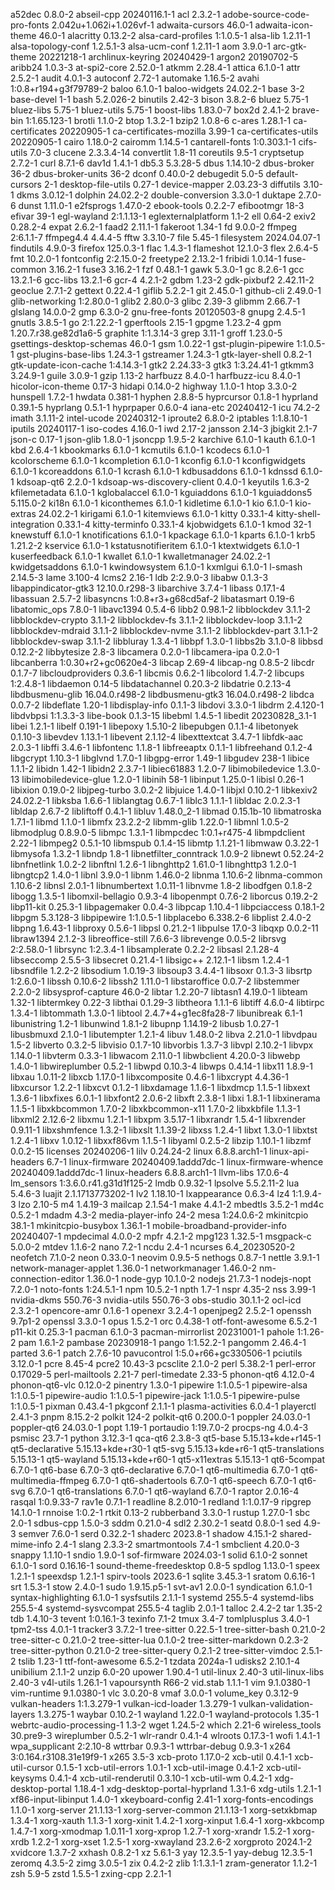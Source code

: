 a52dec 0.8.0-2
abseil-cpp 20240116.1-1
acl 2.3.2-1
adobe-source-code-pro-fonts 2.042u+1.062i+1.026vf-1
adwaita-cursors 46.0-1
adwaita-icon-theme 46.0-1
alacritty 0.13.2-2
alsa-card-profiles 1:1.0.5-1
alsa-lib 1.2.11-1
alsa-topology-conf 1.2.5.1-3
alsa-ucm-conf 1.2.11-1
aom 3.9.0-1
arc-gtk-theme 20221218-1
archlinux-keyring 20240429-1
argon2 20190702-5
aribb24 1.0.3-3
at-spi2-core 2.52.0-1
atkmm 2.28.4-1
attica 6.1.0-1
attr 2.5.2-1
audit 4.0.1-3
autoconf 2.72-1
automake 1.16.5-2
avahi 1:0.8+r194+g3f79789-2
baloo 6.1.0-1
baloo-widgets 24.02.2-1
base 3-2
base-devel 1-1
bash 5.2.026-2
binutils 2.42-3
bison 3.8.2-6
bluez 5.75-1
bluez-libs 5.75-1
bluez-utils 5.75-1
boost-libs 1.83.0-7
box2d 2.4.1-2
brave-bin 1:1.65.123-1
brotli 1.1.0-2
btop 1.3.2-1
bzip2 1.0.8-6
c-ares 1.28.1-1
ca-certificates 20220905-1
ca-certificates-mozilla 3.99-1
ca-certificates-utils 20220905-1
cairo 1.18.0-2
cairomm 1.14.5-1
cantarell-fonts 1:0.303.1-1
cifs-utils 7.0-3
clucene 2.3.3.4-14
convertlit 1.8-11
coreutils 9.5-1
cryptsetup 2.7.2-1
curl 8.7.1-6
dav1d 1.4.1-1
db5.3 5.3.28-5
dbus 1.14.10-2
dbus-broker 36-2
dbus-broker-units 36-2
dconf 0.40.0-2
debugedit 5.0-5
default-cursors 2-1
desktop-file-utils 0.27-1
device-mapper 2.03.23-3
diffutils 3.10-1
dkms 3.0.12-1
dolphin 24.02.2-2
double-conversion 3.3.0-1
duktape 2.7.0-6
dunst 1.11.0-1
e2fsprogs 1.47.0-2
ebook-tools 0.2.2-7
efibootmgr 18-3
efivar 39-1
egl-wayland 2:1.1.13-1
eglexternalplatform 1.1-2
ell 0.64-2
exiv2 0.28.2-4
expat 2.6.2-1
faad2 2.11.1-1
fakeroot 1.34-1
fd 9.0.0-2
ffmpeg 2:6.1.1-7
ffmpeg4.4 4.4.4-5
fftw 3.3.10-7
file 5.45-1
filesystem 2024.04.07-1
findutils 4.9.0-3
firefox 125.0.3-1
flac 1.4.3-1
flameshot 12.1.0-3
flex 2.6.4-5
fmt 10.2.0-1
fontconfig 2:2.15.0-2
freetype2 2.13.2-1
fribidi 1.0.14-1
fuse-common 3.16.2-1
fuse3 3.16.2-1
fzf 0.48.1-1
gawk 5.3.0-1
gc 8.2.6-1
gcc 13.2.1-6
gcc-libs 13.2.1-6
gcr-4 4.2.1-2
gdbm 1.23-2
gdk-pixbuf2 2.42.11-2
geoclue 2.7.1-2
gettext 0.22.4-1
giflib 5.2.2-1
git 2.45.0-1
github-cli 2.49.0-1
glib-networking 1:2.80.0-1
glib2 2.80.0-3
glibc 2.39-3
glibmm 2.66.7-1
glslang 14.0.0-2
gmp 6.3.0-2
gnu-free-fonts 20120503-8
gnupg 2.4.5-1
gnutls 3.8.5-1
go 2:1.22.2-1
gperftools 2.15-1
gpgme 1.23.2-4
gpm 1.20.7.r38.ge82d1a6-5
graphite 1:1.3.14-3
grep 3.11-1
groff 1.23.0-5
gsettings-desktop-schemas 46.0-1
gsm 1.0.22-1
gst-plugin-pipewire 1:1.0.5-1
gst-plugins-base-libs 1.24.3-1
gstreamer 1.24.3-1
gtk-layer-shell 0.8.2-1
gtk-update-icon-cache 1:4.14.3-1
gtk2 2.24.33-3
gtk3 1:3.24.41-1
gtkmm3 3.24.9-1
guile 3.0.9-1
gzip 1.13-2
harfbuzz 8.4.0-1
harfbuzz-icu 8.4.0-1
hicolor-icon-theme 0.17-3
hidapi 0.14.0-2
highway 1.1.0-1
htop 3.3.0-2
hunspell 1.7.2-1
hwdata 0.381-1
hyphen 2.8.8-5
hyprcursor 0.1.8-1
hyprland 0.39.1-5
hyprlang 0.5.1-1
hyprpaper 0.6.0-4
iana-etc 20240412-1
icu 74.2-2
imath 3.1.11-2
intel-ucode 20240312-1
iproute2 6.8.0-2
iptables 1:1.8.10-1
iputils 20240117-1
iso-codes 4.16.0-1
iwd 2.17-2
jansson 2.14-3
jbigkit 2.1-7
json-c 0.17-1
json-glib 1.8.0-1
jsoncpp 1.9.5-2
karchive 6.1.0-1
kauth 6.1.0-1
kbd 2.6.4-1
kbookmarks 6.1.0-1
kcmutils 6.1.0-1
kcodecs 6.1.0-1
kcolorscheme 6.1.0-1
kcompletion 6.1.0-1
kconfig 6.1.0-1
kconfigwidgets 6.1.0-1
kcoreaddons 6.1.0-1
kcrash 6.1.0-1
kdbusaddons 6.1.0-1
kdnssd 6.1.0-1
kdsoap-qt6 2.2.0-1
kdsoap-ws-discovery-client 0.4.0-1
keyutils 1.6.3-2
kfilemetadata 6.1.0-1
kglobalaccel 6.1.0-1
kguiaddons 6.1.0-1
kguiaddons5 5.115.0-2
ki18n 6.1.0-1
kiconthemes 6.1.0-1
kidletime 6.1.0-1
kio 6.1.0-1
kio-extras 24.02.2-1
kirigami 6.1.0-1
kitemviews 6.1.0-1
kitty 0.33.1-4
kitty-shell-integration 0.33.1-4
kitty-terminfo 0.33.1-4
kjobwidgets 6.1.0-1
kmod 32-1
knewstuff 6.1.0-1
knotifications 6.1.0-1
kpackage 6.1.0-1
kparts 6.1.0-1
krb5 1.21.2-2
kservice 6.1.0-1
kstatusnotifieritem 6.1.0-1
ktextwidgets 6.1.0-1
kuserfeedback 6.1.0-1
kwallet 6.1.0-1
kwalletmanager 24.02.2-1
kwidgetsaddons 6.1.0-1
kwindowsystem 6.1.0-1
kxmlgui 6.1.0-1
l-smash 2.14.5-3
lame 3.100-4
lcms2 2.16-1
ldb 2:2.9.0-3
libabw 0.1.3-3
libappindicator-gtk3 12.10.0.r298-3
libarchive 3.7.4-1
libass 0.17.1-4
libassuan 2.5.7-2
libasyncns 1:0.8+r3+g68cd5af-2
libatasmart 0.19-6
libatomic_ops 7.8.0-1
libavc1394 0.5.4-6
libb2 0.98.1-2
libblockdev 3.1.1-2
libblockdev-crypto 3.1.1-2
libblockdev-fs 3.1.1-2
libblockdev-loop 3.1.1-2
libblockdev-mdraid 3.1.1-2
libblockdev-nvme 3.1.1-2
libblockdev-part 3.1.1-2
libblockdev-swap 3.1.1-2
libbluray 1.3.4-1
libbpf 1.3.0-1
libbs2b 3.1.0-8
libbsd 0.12.2-2
libbytesize 2.8-3
libcamera 0.2.0-1
libcamera-ipa 0.2.0-1
libcanberra 1:0.30+r2+gc0620e4-3
libcap 2.69-4
libcap-ng 0.8.5-2
libcdr 0.1.7-7
libcloudproviders 0.3.6-1
libcmis 0.6.2-1
libcolord 1.4.7-2
libcups 1:2.4.8-1
libdaemon 0.14-5
libdatachannel 0.20.3-2
libdatrie 0.2.13-4
libdbusmenu-glib 16.04.0.r498-2
libdbusmenu-gtk3 16.04.0.r498-2
libdca 0.0.7-2
libdeflate 1.20-1
libdisplay-info 0.1.1-3
libdovi 3.3.0-1
libdrm 2.4.120-1
libdvbpsi 1:1.3.3-3
libe-book 0.1.3-15
libebml 1.4.5-1
libedit 20230828_3.1-1
libei 1.2.1-1
libelf 0.191-1
libepoxy 1.5.10-2
libepubgen 0.1.1-4
libetonyek 0.1.10-3
libevdev 1.13.1-1
libevent 2.1.12-4
libexttextcat 3.4.7-1
libfdk-aac 2.0.3-1
libffi 3.4.6-1
libfontenc 1.1.8-1
libfreeaptx 0.1.1-1
libfreehand 0.1.2-4
libgcrypt 1.10.3-1
libglvnd 1.7.0-1
libgpg-error 1.49-1
libgudev 238-1
libice 1.1.1-2
libidn 1.42-1
libidn2 2.3.7-1
libiec61883 1.2.0-7
libimobiledevice 1.3.0-13
libimobiledevice-glue 1.2.0-1
libinih 58-1
libinput 1.25.0-1
libisl 0.26-1
libixion 0.19.0-2
libjpeg-turbo 3.0.2-2
libjuice 1.4.0-1
libjxl 0.10.2-1
libkexiv2 24.02.2-1
libksba 1.6.6-1
liblangtag 0.6.7-1
liblc3 1.1.1-1
libldac 2.0.2.3-1
libldap 2.6.7-2
libliftoff 0.4.1-1
libluv 1.48.0_2-1
libmad 0.15.1b-10
libmatroska 1.7.1-1
libmd 1.1.0-1
libmfx 23.2.2-2
libmm-glib 1.22.0-1
libmnl 1.0.5-2
libmodplug 0.8.9.0-5
libmpc 1.3.1-1
libmpcdec 1:0.1+r475-4
libmpdclient 2.22-1
libmpeg2 0.5.1-10
libmspub 0.1.4-15
libmtp 1.1.21-1
libmwaw 0.3.22-1
libmysofa 1.3.2-1
libndp 1.8-1
libnetfilter_conntrack 1.0.9-2
libnewt 0.52.24-2
libnfnetlink 1.0.2-2
libnftnl 1.2.6-1
libnghttp2 1.61.0-1
libnghttp3 1.2.0-1
libngtcp2 1.4.0-1
libnl 3.9.0-1
libnm 1.46.0-2
libnma 1.10.6-2
libnma-common 1.10.6-2
libnsl 2.0.1-1
libnumbertext 1.0.11-1
libnvme 1.8-2
libodfgen 0.1.8-2
libogg 1.3.5-1
libomxil-bellagio 0.9.3-4
libopenmpt 0.7.6-2
liborcus 0.19.2-2
libp11-kit 0.25.3-1
libpagemaker 0.0.4-3
libpcap 1.10.4-1
libpciaccess 0.18.1-2
libpgm 5.3.128-3
libpipewire 1:1.0.5-1
libplacebo 6.338.2-6
libplist 2.4.0-2
libpng 1.6.43-1
libproxy 0.5.6-1
libpsl 0.21.2-1
libpulse 17.0-3
libqxp 0.0.2-11
libraw1394 2.1.2-3
libreoffice-still 7.6.6-3
librevenge 0.0.5-2
librsvg 2:2.58.0-1
librsync 1:2.3.4-1
libsamplerate 0.2.2-2
libsasl 2.1.28-4
libseccomp 2.5.5-3
libsecret 0.21.4-1
libsigc++ 2.12.1-1
libsm 1.2.4-1
libsndfile 1.2.2-2
libsodium 1.0.19-3
libsoup3 3.4.4-1
libsoxr 0.1.3-3
libsrtp 1:2.6.0-1
libssh 0.10.6-2
libssh2 1.11.0-1
libstaroffice 0.0.7-2
libstemmer 2.2.0-2
libsysprof-capture 46.0-2
libtar 1.2.20-7
libtasn1 4.19.0-1
libteam 1.32-1
libtermkey 0.22-3
libthai 0.1.29-3
libtheora 1.1.1-6
libtiff 4.6.0-4
libtirpc 1.3.4-1
libtommath 1.3.0-1
libtool 2.4.7+4+g1ec8fa28-7
libunibreak 6.1-1
libunistring 1.2-1
libunwind 1.8.1-2
libupnp 1.14.19-2
libusb 1.0.27-1
libusbmuxd 2.1.0-1
libutempter 1.2.1-4
libuv 1.48.0-2
libva 2.21.0-1
libvdpau 1.5-2
libverto 0.3.2-5
libvisio 0.1.7-10
libvorbis 1.3.7-3
libvpl 2.10.2-1
libvpx 1.14.0-1
libvterm 0.3.3-1
libwacom 2.11.0-1
libwbclient 4.20.0-3
libwebp 1.4.0-1
libwireplumber 0.5.2-1
libwpd 0.10.3-4
libwps 0.4.14-1
libx11 1.8.9-1
libxau 1.0.11-2
libxcb 1.17.0-1
libxcomposite 0.4.6-1
libxcrypt 4.4.36-1
libxcursor 1.2.2-1
libxcvt 0.1.2-1
libxdamage 1.1.6-1
libxdmcp 1.1.5-1
libxext 1.3.6-1
libxfixes 6.0.1-1
libxfont2 2.0.6-2
libxft 2.3.8-1
libxi 1.8.1-1
libxinerama 1.1.5-1
libxkbcommon 1.7.0-2
libxkbcommon-x11 1.7.0-2
libxkbfile 1.1.3-1
libxml2 2.12.6-2
libxmu 1.2.1-1
libxpm 3.5.17-1
libxrandr 1.5.4-1
libxrender 0.9.11-1
libxshmfence 1.3.2-1
libxslt 1.1.39-2
libxss 1.2.4-1
libxt 1.3.0-1
libxtst 1.2.4-1
libxv 1.0.12-1
libxxf86vm 1.1.5-1
libyaml 0.2.5-2
libzip 1.10.1-1
libzmf 0.0.2-15
licenses 20240206-1
lilv 0.24.24-2
linux 6.8.8.arch1-1
linux-api-headers 6.7-1
linux-firmware 20240409.1addd7dc-1
linux-firmware-whence 20240409.1addd7dc-1
linux-headers 6.8.8.arch1-1
llvm-libs 17.0.6-4
lm_sensors 1:3.6.0.r41.g31d1f125-2
lmdb 0.9.32-1
lpsolve 5.5.2.11-2
lua 5.4.6-3
luajit 2.1.1713773202-1
lv2 1.18.10-1
lxappearance 0.6.3-4
lz4 1:1.9.4-3
lzo 2.10-5
m4 1.4.19-3
mailcap 2.1.54-1
make 4.4.1-2
mbedtls 3.5.2-1
md4c 0.5.2-1
mdadm 4.3-2
media-player-info 24-2
mesa 1:24.0.6-2
mkinitcpio 38.1-1
mkinitcpio-busybox 1.36.1-1
mobile-broadband-provider-info 20240407-1
mpdecimal 4.0.0-2
mpfr 4.2.1-2
mpg123 1.32.5-1
msgpack-c 5.0.0-2
mtdev 1.1.6-2
nano 7.2-1
ncdu 2.4-1
ncurses 6.4_20230520-2
neofetch 7.1.0-2
neon 0.33.0-1
neovim 0.9.5-5
nethogs 0.8.7-1
nettle 3.9.1-1
network-manager-applet 1.36.0-1
networkmanager 1.46.0-2
nm-connection-editor 1.36.0-1
node-gyp 10.1.0-2
nodejs 21.7.3-1
nodejs-nopt 7.2.0-1
noto-fonts 1:24.5.1-1
npm 10.5.2-1
npth 1.7-1
nspr 4.35-2
nss 3.99-1
nvidia-dkms 550.76-3
nvidia-utils 550.76-3
obs-studio 30.1.1-2
ocl-icd 2.3.2-1
opencore-amr 0.1.6-1
openexr 3.2.4-1
openjpeg2 2.5.2-1
openssh 9.7p1-2
openssl 3.3.0-1
opus 1.5.2-1
orc 0.4.38-1
otf-font-awesome 6.5.2-1
p11-kit 0.25.3-1
pacman 6.1.0-3
pacman-mirrorlist 20231001-1
pahole 1:1.26-2
pam 1.6.1-2
pambase 20230918-1
pango 1:1.52.2-1
pangomm 2.46.4-1
parted 3.6-1
patch 2.7.6-10
pavucontrol 1:5.0+r66+gc330506-1
pciutils 3.12.0-1
pcre 8.45-4
pcre2 10.43-3
pcsclite 2.1.0-2
perl 5.38.2-1
perl-error 0.17029-5
perl-mailtools 2.21-7
perl-timedate 2.33-5
phonon-qt6 4.12.0-4
phonon-qt6-vlc 0.12.0-2
pinentry 1.3.0-1
pipewire 1:1.0.5-1
pipewire-alsa 1:1.0.5-1
pipewire-audio 1:1.0.5-1
pipewire-jack 1:1.0.5-1
pipewire-pulse 1:1.0.5-1
pixman 0.43.4-1
pkgconf 2.1.1-1
plasma-activities 6.0.4-1
playerctl 2.4.1-3
pnpm 8.15.2-2
polkit 124-2
polkit-qt6 0.200.0-1
poppler 24.03.0-1
poppler-qt6 24.03.0-1
popt 1.19-1
portaudio 1:19.7.0-2
procps-ng 4.0.4-3
psmisc 23.7-1
python 3.12.3-1
qca-qt6 2.3.8-3
qt5-base 5.15.13+kde+r145-1
qt5-declarative 5.15.13+kde+r30-1
qt5-svg 5.15.13+kde+r6-1
qt5-translations 5.15.13-1
qt5-wayland 5.15.13+kde+r60-1
qt5-x11extras 5.15.13-1
qt6-5compat 6.7.0-1
qt6-base 6.7.0-3
qt6-declarative 6.7.0-1
qt6-multimedia 6.7.0-1
qt6-multimedia-ffmpeg 6.7.0-1
qt6-shadertools 6.7.0-1
qt6-speech 6.7.0-1
qt6-svg 6.7.0-1
qt6-translations 6.7.0-1
qt6-wayland 6.7.0-1
raptor 2.0.16-4
rasqal 1:0.9.33-7
rav1e 0.7.1-1
readline 8.2.010-1
redland 1:1.0.17-9
ripgrep 14.1.0-1
rnnoise 1:0.2-1
rtkit 0.13-2
rubberband 3.3.0-1
rustup 1.27.0-1
sbc 2.0-1
sdbus-cpp 1.5.0-3
sddm 0.21.0-4
sdl2 2.30.2-1
seatd 0.8.0-1
sed 4.9-3
semver 7.6.0-1
serd 0.32.2-1
shaderc 2023.8-1
shadow 4.15.1-2
shared-mime-info 2.4-1
slang 2.3.3-2
smartmontools 7.4-1
smbclient 4.20.0-3
snappy 1.1.10-1
sndio 1.9.0-1
sof-firmware 2024.03-1
solid 6.1.0-2
sonnet 6.1.0-1
sord 0.16.16-1
sound-theme-freedesktop 0.8-5
spdlog 1.13.0-1
speex 1.2.1-1
speexdsp 1.2.1-1
spirv-tools 2023.6-1
sqlite 3.45.3-1
sratom 0.6.16-1
srt 1.5.3-1
stow 2.4.0-1
sudo 1.9.15.p5-1
svt-av1 2.0.0-1
syndication 6.1.0-1
syntax-highlighting 6.1.0-1
sysfsutils 2.1.1-1
systemd 255.5-4
systemd-libs 255.5-4
systemd-sysvcompat 255.5-4
taglib 2.0.1-1
talloc 2.4.2-2
tar 1.35-2
tdb 1.4.10-3
tevent 1:0.16.1-3
texinfo 7.1-2
tmux 3.4-7
tomlplusplus 3.4.0-1
tpm2-tss 4.0.1-1
tracker3 3.7.2-1
tree-sitter 0.22.5-1
tree-sitter-bash 0.21.0-2
tree-sitter-c 0.21.0-2
tree-sitter-lua 0.1.0-2
tree-sitter-markdown 0.2.3-2
tree-sitter-python 0.21.0-2
tree-sitter-query 0.2.1-2
tree-sitter-vimdoc 2.5.1-2
tslib 1.23-1
ttf-font-awesome 6.5.2-1
tzdata 2024a-1
udisks2 2.10.1-4
unibilium 2.1.1-2
unzip 6.0-20
upower 1.90.4-1
util-linux 2.40-3
util-linux-libs 2.40-3
v4l-utils 1.26.1-1
vapoursynth R66-2
vid.stab 1.1.1-1
vim 9.1.0380-1
vim-runtime 9.1.0380-1
vlc 3.0.20-8
vmaf 3.0.0-1
volume_key 0.3.12-9
vulkan-headers 1:1.3.279-1
vulkan-icd-loader 1.3.279-1
vulkan-validation-layers 1.3.275-1
waybar 0.10.2-1
wayland 1.22.0-1
wayland-protocols 1.35-1
webrtc-audio-processing-1 1.3-2
wget 1.24.5-2
which 2.21-6
wireless_tools 30.pre9-3
wireplumber 0.5.2-1
wlr-randr 0.4.1-4
wlroots 0.17.3-1
wofi 1.4.1-1
wpa_supplicant 2:2.10-8
wttrbar 0.9.3-1
wttrbar-debug 0.9.3-1
x264 3:0.164.r3108.31e19f9-1
x265 3.5-3
xcb-proto 1.17.0-2
xcb-util 0.4.1-1
xcb-util-cursor 0.1.5-1
xcb-util-errors 1.0.1-1
xcb-util-image 0.4.1-2
xcb-util-keysyms 0.4.1-4
xcb-util-renderutil 0.3.10-1
xcb-util-wm 0.4.2-1
xdg-desktop-portal 1.18.4-1
xdg-desktop-portal-hyprland 1.3.1-6
xdg-utils 1.2.1-1
xf86-input-libinput 1.4.0-1
xkeyboard-config 2.41-1
xorg-fonts-encodings 1.1.0-1
xorg-server 21.1.13-1
xorg-server-common 21.1.13-1
xorg-setxkbmap 1.3.4-1
xorg-xauth 1.1.3-1
xorg-xinit 1.4.2-1
xorg-xinput 1.6.4-1
xorg-xkbcomp 1.4.7-1
xorg-xmodmap 1.0.11-1
xorg-xprop 1.2.7-1
xorg-xrandr 1.5.2-1
xorg-xrdb 1.2.2-1
xorg-xset 1.2.5-1
xorg-xwayland 23.2.6-2
xorgproto 2024.1-2
xvidcore 1.3.7-2
xxhash 0.8.2-1
xz 5.6.1-3
yay 12.3.5-1
yay-debug 12.3.5-1
zeromq 4.3.5-2
zimg 3.0.5-1
zix 0.4.2-2
zlib 1:1.3.1-1
zram-generator 1.1.2-1
zsh 5.9-5
zstd 1.5.5-1
zxing-cpp 2.2.1-1
